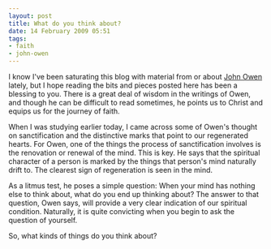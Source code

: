 ```yaml
---
layout: post
title: What do you think about?
date: 14 February 2009 05:51
tags:
- faith
- john-owen
---
```

I know I've been saturating this blog with material from or about [John Owen](http://en.wikipedia.org/wiki/John_Owen_%28theologian%29) lately, but I hope reading the bits and pieces posted here has been a blessing to you. There is a great deal of wisdom in the writings of Owen, and though he can be difficult to read sometimes, he points us to Christ and equips us for the journey of faith.

When I was studying earlier today, I came across some of Owen's thought on sanctification and the distinctive marks that point to our regenerated hearts. For Owen, one of the things the process of sanctification involves is the renovation or renewal of the mind. This is key. He says that the spiritual character of a person is marked by the things that person's mind naturally drift to. The clearest sign of regeneration is seen in the mind.

As a litmus test, he poses a simple question: When your mind has nothing else to think about, what do you end up thinking about? The answer to that question, Owen says, will provide a very clear indication of our spiritual condition. Naturally, it is quite convicting when you begin to ask the question of yourself.

So, what kinds of things do you think about?

